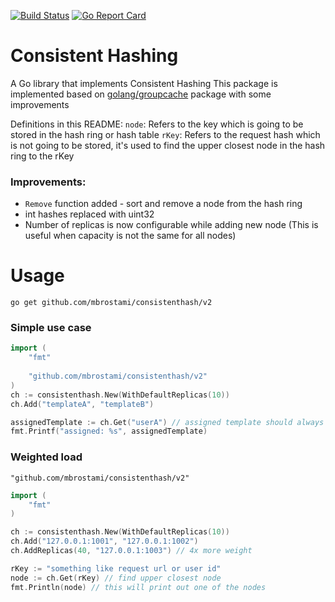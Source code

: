 [![Build Status](https://travis-ci.com/mbrostami/consistenthash.svg?branch=master)](https://travis-ci.com/mbrostami/consistenthash)
[![Go Report Card](https://goreportcard.com/badge/github.com/mbrostami/consistenthash)](https://goreportcard.com/report/github.com/mbrostami/consistenthash)

# Consistent Hashing

A Go library that implements Consistent Hashing
This package is implemented based on [golang/groupcache](https://github.com/golang/groupcache) package with some improvements

Definitions in this README:
`node`: Refers to the key which is going to be stored in the hash ring or hash table
`rKey`: Refers to the request hash which is not going to be stored, it's used to find the upper closest node in the hash ring to the rKey

### Improvements:

- `Remove` function added - sort and remove a node from the hash ring
- int hashes replaced with uint32
- Number of replicas is now configurable while adding new node (This is useful when capacity is not the same for all nodes)

# Usage

`go get github.com/mbrostami/consistenthash/v2`

### Simple use case
```go
import (
    "fmt"
	
    "github.com/mbrostami/consistenthash/v2"
)
ch := consistenthash.New(WithDefaultReplicas(10))
ch.Add("templateA", "templateB")

assignedTemplate := ch.Get("userA") // assigned template should always be the same for `userA`
fmt.Printf("assigned: %s", assignedTemplate)
```

### Weighted load

    "github.com/mbrostami/consistenthash/v2"
```go
import (
    "fmt"
)

ch := consistenthash.New(WithDefaultReplicas(10))
ch.Add("127.0.0.1:1001", "127.0.0.1:1002") 
ch.AddReplicas(40, "127.0.0.1:1003") // 4x more weight 

rKey := "something like request url or user id"
node := ch.Get(rKey) // find upper closest node
fmt.Println(node) // this will print out one of the nodes
```

